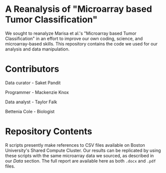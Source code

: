 # A Reanalysis of "Microarray based Tumor Classification"

We sought to reanalyze Marisa et al.'s "Microarray based Tumor Classification" in an effort to improve our own coding, science, and microarray-based skills. This repository contains the code we used for our analysis and data manipulation.

# Contributors

Data curator - Saket Pandit

Programmer - Mackenzie Knox

Data analyst - Taylor Falk

Bettenia Cole - Biologist

# Repository Contents

R scripts presently make references to CSV files available on Boston University's Shared Compute Cluster. Our results can be replicated by using these scripts with the same microarray data we sourced, as described in our _Data_ section. The full report are available here as both `.docx` and `.pdf` files.

